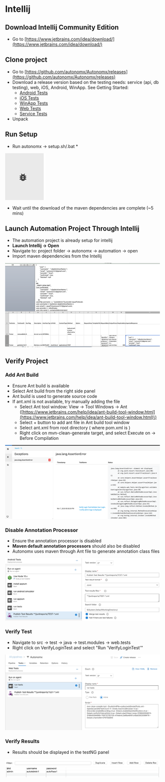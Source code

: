 # Intellij

## Download Intellij Community Edition

* Go to [https://www.jetbrains.com/idea/download/](https://www.jetbrains.com/idea/download/)

## Clone project

* Go to [https://github.com/autonomx/Autonomx/releases](https://github.com/autonomx/Autonomx/releases)
* Download a release version based on the testing needs: service \(api, db testing\), web, iOS, Android, WinApp. See Getting Started:
  * [Android Tests](https://docs.autonomx.io/getting-started/android-tests)
  * [iOS Tests](https://docs.autonomx.io/getting-started/ios-tests)
  * [WinApp Tests](https://docs.autonomx.io/getting-started/winapp-tests)
  * [Web Tests](https://docs.autonomx.io/getting-started/web-tests)
  * [Service Tests](https://docs.autonomx.io/getting-started/service-tests)
* Unpack

## Run Setup

* Run autonomx -&gt; setup.sh/.bat
  * 

![](../../.gitbook/assets/image%20%2864%29.png)

* Wait until the download of the maven dependencies are complete \(~5 mins\)

## Launch Automation Project Through Intellij

* The automation project is already setup for intellij
* **Launch Intellij -&gt; Open**
* Navigate to: project folder -&gt; autonomx -&gt; automation -&gt; open
* Import maven dependencies from the Intellij 

![](../../.gitbook/assets/image%20%2819%29.png)

## Verify Project

### Add Ant Build

* Ensure Ant build is available
* Select Ant build from the right side panel
* Ant build is used to generate source code
* If ant.xml is not available, try manually adding the file
  * Select Ant tool window: View -&gt; Tool Windows -&gt; Ant \([https://www.jetbrains.com/help/idea/ant-build-tool-window.html](https://www.jetbrains.com/help/idea/ant-build-tool-window.html)\)
  * Select + button to add ant file in Ant build tool window
  * Select ant.xml from root directory \( where pom.xml is \)
  * Right click on mvn-clean-generate target, and select Execute on -&gt; Before Compilation

![](../../.gitbook/assets/image%20%2862%29.png)

### Disable Annotation Processor 

* Ensure the annotation processor is disabled
* **Maven default annotation processors** should also be disabled
* Autonomx uses maven through Ant file to generate annotation class files

![](../../.gitbook/assets/image%20%2814%29.png)

### Verify Test

* Navigate to src -&gt; test -&gt; java -&gt; test.modules -&gt; web.tests
* Right click on VerifyLoginTest and select "Run 'VerifyLoginTest'"

![](../../.gitbook/assets/image%20%2828%29.png)

### Verify Results

* Results should be displayed in the testNG panel

![](../../.gitbook/assets/image%20%2817%29.png)



